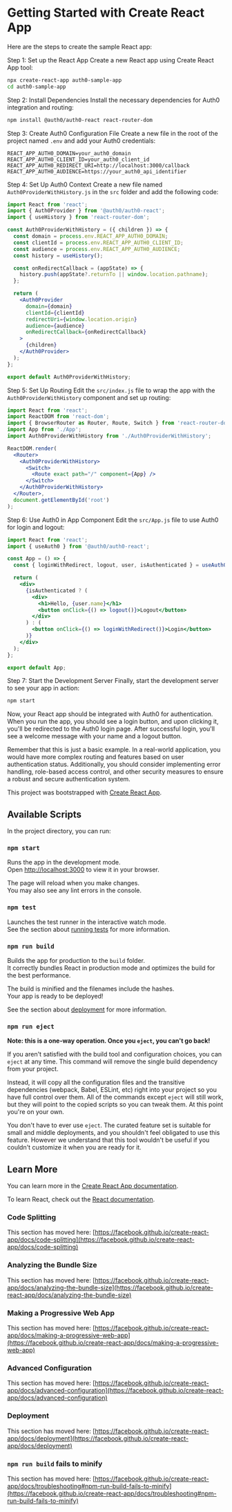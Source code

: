 # Getting Started with Create React App

Here are the steps to create the sample React app:

Step 1: Set up the React App
Create a new React app using Create React App tool:

```bash
npx create-react-app auth0-sample-app
cd auth0-sample-app
```

Step 2: Install Dependencies
Install the necessary dependencies for Auth0 integration and routing:

```bash
npm install @auth0/auth0-react react-router-dom
```

Step 3: Create Auth0 Configuration File
Create a new file in the root of the project named `.env` and add your Auth0 credentials:

```
REACT_APP_AUTH0_DOMAIN=your_auth0_domain
REACT_APP_AUTH0_CLIENT_ID=your_auth0_client_id
REACT_APP_AUTH0_REDIRECT_URI=http://localhost:3000/callback
REACT_APP_AUTH0_AUDIENCE=https://your_auth0_api_identifier
```

Step 4: Set Up Auth0 Context
Create a new file named `Auth0ProviderWithHistory.js` in the `src` folder and add the following code:

```jsx
import React from 'react';
import { Auth0Provider } from '@auth0/auth0-react';
import { useHistory } from 'react-router-dom';

const Auth0ProviderWithHistory = ({ children }) => {
  const domain = process.env.REACT_APP_AUTH0_DOMAIN;
  const clientId = process.env.REACT_APP_AUTH0_CLIENT_ID;
  const audience = process.env.REACT_APP_AUTH0_AUDIENCE;
  const history = useHistory();

  const onRedirectCallback = (appState) => {
    history.push(appState?.returnTo || window.location.pathname);
  };

  return (
    <Auth0Provider
      domain={domain}
      clientId={clientId}
      redirectUri={window.location.origin}
      audience={audience}
      onRedirectCallback={onRedirectCallback}
    >
      {children}
    </Auth0Provider>
  );
};

export default Auth0ProviderWithHistory;
```

Step 5: Set Up Routing
Edit the `src/index.js` file to wrap the app with the `Auth0ProviderWithHistory` component and set up routing:

```jsx
import React from 'react';
import ReactDOM from 'react-dom';
import { BrowserRouter as Router, Route, Switch } from 'react-router-dom';
import App from './App';
import Auth0ProviderWithHistory from './Auth0ProviderWithHistory';

ReactDOM.render(
  <Router>
    <Auth0ProviderWithHistory>
      <Switch>
        <Route exact path="/" component={App} />
      </Switch>
    </Auth0ProviderWithHistory>
  </Router>,
  document.getElementById('root')
);
```

Step 6: Use Auth0 in App Component
Edit the `src/App.js` file to use Auth0 for login and logout:

```jsx
import React from 'react';
import { useAuth0 } from '@auth0/auth0-react';

const App = () => {
  const { loginWithRedirect, logout, user, isAuthenticated } = useAuth0();

  return (
    <div>
      {isAuthenticated ? (
        <div>
          <h1>Hello, {user.name}</h1>
          <button onClick={() => logout()}>Logout</button>
        </div>
      ) : (
        <button onClick={() => loginWithRedirect()}>Login</button>
      )}
    </div>
  );
};

export default App;
```

Step 7: Start the Development Server
Finally, start the development server to see your app in action:

```bash
npm start
```

Now, your React app should be integrated with Auth0 for authentication. When you run the app, you should see a login button, and upon clicking it, you'll be redirected to the Auth0 login page. After successful login, you'll see a welcome message with your name and a logout button.

Remember that this is just a basic example. In a real-world application, you would have more complex routing and features based on user authentication status. Additionally, you should consider implementing error handling, role-based access control, and other security measures to ensure a robust and secure authentication system.

This project was bootstrapped with [Create React App](https://github.com/facebook/create-react-app).

## Available Scripts

In the project directory, you can run:

### `npm start`

Runs the app in the development mode.\
Open [http://localhost:3000](http://localhost:3000) to view it in your browser.

The page will reload when you make changes.\
You may also see any lint errors in the console.

### `npm test`

Launches the test runner in the interactive watch mode.\
See the section about [running tests](https://facebook.github.io/create-react-app/docs/running-tests) for more information.

### `npm run build`

Builds the app for production to the `build` folder.\
It correctly bundles React in production mode and optimizes the build for the best performance.

The build is minified and the filenames include the hashes.\
Your app is ready to be deployed!

See the section about [deployment](https://facebook.github.io/create-react-app/docs/deployment) for more information.

### `npm run eject`

**Note: this is a one-way operation. Once you `eject`, you can't go back!**

If you aren't satisfied with the build tool and configuration choices, you can `eject` at any time. This command will remove the single build dependency from your project.

Instead, it will copy all the configuration files and the transitive dependencies (webpack, Babel, ESLint, etc) right into your project so you have full control over them. All of the commands except `eject` will still work, but they will point to the copied scripts so you can tweak them. At this point you're on your own.

You don't have to ever use `eject`. The curated feature set is suitable for small and middle deployments, and you shouldn't feel obligated to use this feature. However we understand that this tool wouldn't be useful if you couldn't customize it when you are ready for it.

## Learn More

You can learn more in the [Create React App documentation](https://facebook.github.io/create-react-app/docs/getting-started).

To learn React, check out the [React documentation](https://reactjs.org/).

### Code Splitting

This section has moved here: [https://facebook.github.io/create-react-app/docs/code-splitting](https://facebook.github.io/create-react-app/docs/code-splitting)

### Analyzing the Bundle Size

This section has moved here: [https://facebook.github.io/create-react-app/docs/analyzing-the-bundle-size](https://facebook.github.io/create-react-app/docs/analyzing-the-bundle-size)

### Making a Progressive Web App

This section has moved here: [https://facebook.github.io/create-react-app/docs/making-a-progressive-web-app](https://facebook.github.io/create-react-app/docs/making-a-progressive-web-app)

### Advanced Configuration

This section has moved here: [https://facebook.github.io/create-react-app/docs/advanced-configuration](https://facebook.github.io/create-react-app/docs/advanced-configuration)

### Deployment

This section has moved here: [https://facebook.github.io/create-react-app/docs/deployment](https://facebook.github.io/create-react-app/docs/deployment)

### `npm run build` fails to minify

This section has moved here: [https://facebook.github.io/create-react-app/docs/troubleshooting#npm-run-build-fails-to-minify](https://facebook.github.io/create-react-app/docs/troubleshooting#npm-run-build-fails-to-minify)
